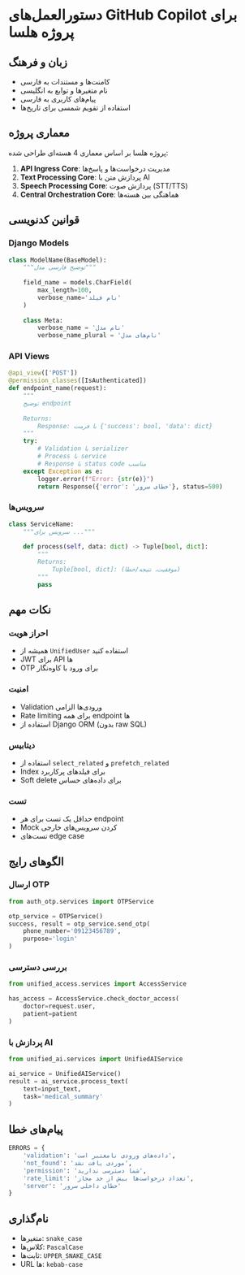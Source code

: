 # دستورالعمل‌های GitHub Copilot برای پروژه هلسا

## زبان و فرهنگ
- کامنت‌ها و مستندات به فارسی
- نام متغیرها و توابع به انگلیسی
- پیام‌های کاربری به فارسی
- استفاده از تقویم شمسی برای تاریخ‌ها

## معماری پروژه
پروژه هلسا بر اساس معماری 4 هسته‌ای طراحی شده:

1. **API Ingress Core**: مدیریت درخواست‌ها و پاسخ‌ها
2. **Text Processing Core**: پردازش متن با AI
3. **Speech Processing Core**: پردازش صوت (STT/TTS)
4. **Central Orchestration Core**: هماهنگی بین هسته‌ها

## قوانین کدنویسی

### Django Models
```python
class ModelName(BaseModel):
    """توضیح فارسی مدل"""
    
    field_name = models.CharField(
        max_length=100,
        verbose_name='نام فیلد'
    )
    
    class Meta:
        verbose_name = 'نام مدل'
        verbose_name_plural = 'نام‌های مدل'
```

### API Views
```python
@api_view(['POST'])
@permission_classes([IsAuthenticated])
def endpoint_name(request):
    """
    توضیح endpoint
    
    Returns:
        Response: با فرمت {'success': bool, 'data': dict}
    """
    try:
        # Validation با serializer
        # Process با service
        # Response با status code مناسب
    except Exception as e:
        logger.error(f"Error: {str(e)}")
        return Response({'error': 'خطای سرور'}, status=500)
```

### سرویس‌ها
```python
class ServiceName:
    """سرویس برای ..."""
    
    def process(self, data: dict) -> Tuple[bool, dict]:
        """
        Returns:
            Tuple[bool, dict]: (موفقیت، نتیجه/خطا)
        """
        pass
```

## نکات مهم

### احراز هویت
- همیشه از `UnifiedUser` استفاده کنید
- JWT برای API ها
- OTP برای ورود با کاوه‌نگار

### امنیت
- Validation ورودی‌ها الزامی
- Rate limiting برای همه endpoint ها
- استفاده از Django ORM (بدون raw SQL)

### دیتابیس
- استفاده از `select_related` و `prefetch_related`
- Index برای فیلدهای پرکاربرد
- Soft delete برای داده‌های حساس

### تست
- حداقل یک تست برای هر endpoint
- Mock کردن سرویس‌های خارجی
- تست‌های edge case

## الگوهای رایج

### ارسال OTP
```python
from auth_otp.services import OTPService

otp_service = OTPService()
success, result = otp_service.send_otp(
    phone_number='09123456789',
    purpose='login'
)
```

### بررسی دسترسی
```python
from unified_access.services import AccessService

has_access = AccessService.check_doctor_access(
    doctor=request.user,
    patient=patient
)
```

### پردازش با AI
```python
from unified_ai.services import UnifiedAIService

ai_service = UnifiedAIService()
result = ai_service.process_text(
    text=input_text,
    task='medical_summary'
)
```

## پیام‌های خطا
```python
ERRORS = {
    'validation': 'داده‌های ورودی نامعتبر است',
    'not_found': 'موردی یافت نشد',
    'permission': 'شما دسترسی ندارید',
    'rate_limit': 'تعداد درخواست‌ها بیش از حد مجاز',
    'server': 'خطای داخلی سرور'
}
```

## نام‌گذاری
- متغیرها: `snake_case`
- کلاس‌ها: `PascalCase`
- ثابت‌ها: `UPPER_SNAKE_CASE`
- URL ها: `kebab-case`